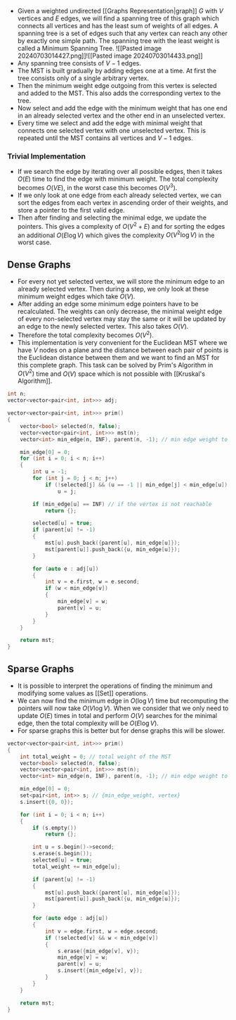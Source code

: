 - Given a weighted undirected [[Graphs Representation|graph]] $G$ with $V$ vertices and $E$ edges, we will find a spanning tree of this graph which connects all vertices and has the least sum of weights of all edges. A spanning tree is a set of edges such that any vertex can reach any other by exactly one simple path. The spanning tree with the least weight is called a Minimum Spanning Tree.
![[Pasted image 20240703014427.png]]![[Pasted image 20240703014433.png]]
- Any spanning tree consists of $V-1$ edges.
- The MST is built gradually by adding edges one at a time. At first the tree consists only of a single arbitrary vertex.
- Then the minimum weight edge outgoing from this vertex is selected and added to the MST. This also adds the corresponding vertex to the tree.
- Now select and add the edge with the minimum weight that has one end in an already selected vertex and the other end in an unselected vertex.
- Every time we select and add the edge with minimal weight that connects one selected vertex with one unselected vertex. This is repeated until the MST contains all vertices and $V-1$ edges.
### Trivial Implementation
- If we search the edge by iterating over all possible edges, then it takes $O(E)$ time to find the edge with minimum weight. The total complexity becomes $O(VE)$, in the worst case this becomes $O(V^3)$.
- If we only look at one edge from each already selected vertex, we can sort the edges from each vertex in ascending order of their weights, and store a pointer to the first valid edge.
- Then after finding and selecting the minimal edge, we update the pointers. This gives a complexity of $O(V^2+E)$ and for sorting the edges an additional $O(E\log V)$ which gives the complexity $O(V^2\log V)$ in the worst case.
## Dense Graphs
- For every not yet selected vertex, we will store the minimum edge to an already selected vertex. Then during a step, we only look at these minimum weight edges which take $O(V)$.
- After adding an edge some minimum edge pointers have to be recalculated. The weights can only decrease, the minimal weight edge of every non-selected vertex may stay the same or it will be updated by an edge to the newly selected vertex. This also takes $O(V)$.
- Therefore the total complexity becomes $O(V^2)$.
- This implementation is very convenient for the Euclidean MST where we have $V$ nodes on a plane and the distance between each pair of points is the Euclidean distance between them and we want to find an MST for this complete graph. This task can be solved by Prim's Algorithm in $O(V^2)$ time and $O(V)$ space which is not possible with [[Kruskal's Algorithm]].
```cpp
int n;
vector<vector<pair<int, int>>> adj;

vector<vector<pair<int, int>>> prim()
{
	vector<bool> selected(n, false);
	vector<vector<pair<int, int>>> mst(n);
	vector<int> min_edge(n, INF), parent(n, -1); // min edge weight to reach a vertex and its parent

	min_edge[0] = 0;
	for (int i = 0; i < n; i++)
	{
		int u = -1;
		for (int j = 0; j < n; j++)
			if (!selected[j] && (u == -1 || min_edge[j] < min_edge[u])) // find the vertex with the minimum edge weight
				u = j;

		if (min_edge[u] == INF) // if the vertex is not reachable
			return {};

		selected[u] = true;
		if (parent[u] != -1)
		{
			mst[u].push_back({parent[u], min_edge[u]});
			mst[parent[u]].push_back({u, min_edge[u]});
		}

		for (auto e : adj[u])
		{
			int v = e.first, w = e.second;
			if (w < min_edge[v])
			{
				min_edge[v] = w;
				parent[v] = u;
			}
		}
	}

	return mst;
}
```
## Sparse Graphs
- It is possible to interpret the operations of finding the minimum and modifying some values as [[Set]] operations.
- We can now find the minimum edge in $O(\log V)$ time but recomputing the pointers will now take $O(V\log V)$. When we consider that we only need to update $O(E)$ times in total and perform $O(V)$ searches for the minimal edge, then the total complexity will be $O(E\log V)$.
- For sparse graphs this is better but for dense graphs this will be slower.
```cpp
vector<vector<pair<int, int>>> prim()
{
	int total_weight = 0; // total weight of the MST
	vector<bool> selected(n, false);
	vector<vector<pair<int, int>>> mst(n);
	vector<int> min_edge(n, INF), parent(n, -1); // min edge weight to reach a vertex and its parent

	min_edge[0] = 0;
	set<pair<int, int>> s; // {min_edge_weight, vertex}
	s.insert({0, 0});

	for (int i = 0; i < n; i++)
	{
		if (s.empty())
			return {};

		int u = s.begin()->second;
		s.erase(s.begin());
		selected[u] = true;
		total_weight += min_edge[u];

		if (parent[u] != -1)
		{
			mst[u].push_back({parent[u], min_edge[u]});
			mst[parent[u]].push_back({u, min_edge[u]});
		}

		for (auto edge : adj[u])
		{
			int v = edge.first, w = edge.second;
			if (!selected[v] && w < min_edge[v])
			{
				s.erase({min_edge[v], v});
				min_edge[v] = w;
				parent[v] = u;
				s.insert({min_edge[v], v});
			}
		}
	}

	return mst;
}
```